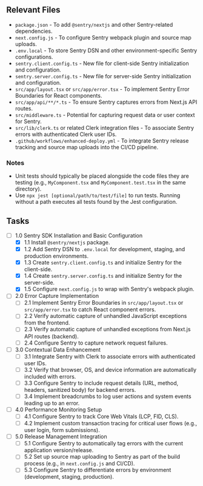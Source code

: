## Relevant Files

- `package.json` - To add `@sentry/nextjs` and other Sentry-related dependencies.
- `next.config.js` - To configure Sentry webpack plugin and source map uploads.
- `.env.local` - To store Sentry DSN and other environment-specific Sentry configurations.
- `sentry.client.config.ts` - New file for client-side Sentry initialization and configuration.
- `sentry.server.config.ts` - New file for server-side Sentry initialization and configuration.
- `src/app/layout.tsx` or `src/app/error.tsx` - To implement Sentry Error Boundaries for React components.
- `src/app/api/**/*.ts` - To ensure Sentry captures errors from Next.js API routes.
- `src/middleware.ts` - Potential for capturing request data or user context for Sentry.
- `src/lib/clerk.ts` or related Clerk integration files - To associate Sentry errors with authenticated Clerk user IDs.
- `.github/workflows/enhanced-deploy.yml` - To integrate Sentry release tracking and source map uploads into the CI/CD pipeline.

### Notes

- Unit tests should typically be placed alongside the code files they are testing (e.g., `MyComponent.tsx` and `MyComponent.test.tsx` in the same directory).
- Use `npx jest [optional/path/to/test/file]` to run tests. Running without a path executes all tests found by the Jest configuration.

## Tasks

- [ ] 1.0 Sentry SDK Installation and Basic Configuration
  - [x] 1.1 Install `@sentry/nextjs` package.
  - [x] 1.2 Add Sentry DSN to `.env.local` for development, staging, and production environments.
  - [x] 1.3 Create `sentry.client.config.ts` and initialize Sentry for the client-side.
  - [x] 1.4 Create `sentry.server.config.ts` and initialize Sentry for the server-side.
  - [x] 1.5 Configure `next.config.js` to wrap with Sentry's webpack plugin.
- [ ] 2.0 Error Capture Implementation
  - [ ] 2.1 Implement Sentry Error Boundaries in `src/app/layout.tsx` or `src/app/error.tsx` to catch React component errors.
  - [ ] 2.2 Verify automatic capture of unhandled JavaScript exceptions from the frontend.
  - [ ] 2.3 Verify automatic capture of unhandled exceptions from Next.js API routes (backend).
  - [ ] 2.4 Configure Sentry to capture network request failures.
- [ ] 3.0 Contextual Data Enhancement
  - [ ] 3.1 Integrate Sentry with Clerk to associate errors with authenticated user IDs.
  - [ ] 3.2 Verify that browser, OS, and device information are automatically included with errors.
  - [ ] 3.3 Configure Sentry to include request details (URL, method, headers, sanitized body) for backend errors.
  - [ ] 3.4 Implement breadcrumbs to log user actions and system events leading up to an error.
- [ ] 4.0 Performance Monitoring Setup
  - [ ] 4.1 Configure Sentry to track Core Web Vitals (LCP, FID, CLS).
  - [ ] 4.2 Implement custom transaction tracing for critical user flows (e.g., user login, form submissions).
- [ ] 5.0 Release Management Integration
  - [ ] 5.1 Configure Sentry to automatically tag errors with the current application version/release.
  - [ ] 5.2 Set up source map uploading to Sentry as part of the build process (e.g., in `next.config.js` and CI/CD).
  - [ ] 5.3 Configure Sentry to differentiate errors by environment (development, staging, production).